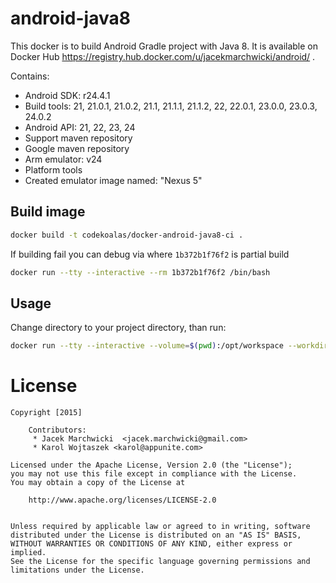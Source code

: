 
# android-java8

This docker is to build Android Gradle project with Java 8.
It is available on Docker Hub https://registry.hub.docker.com/u/jacekmarchwicki/android/ .

Contains:

* Android SDK: r24.4.1
* Build tools: 21, 21.0.1, 21.0.2, 21.1, 21.1.1, 21.1.2, 22, 22.0.1, 23.0.0, 23.0.3, 24.0.2
* Android API: 21, 22, 23, 24
* Support maven repository
* Google maven repository
* Arm emulator: v24
* Platform tools
* Created emulator image named: "Nexus 5"

## Build image

```bash
docker build -t codekoalas/docker-android-java8-ci .
```

If building fail you can debug via where `1b372b1f76f2` is partial build

```bash
docker run --tty --interactive --rm 1b372b1f76f2 /bin/bash
```

## Usage
Change directory to your project directory, than run:

```bash
docker run --tty --interactive --volume=$(pwd):/opt/workspace --workdir=/opt/workspace --rm codekoalas/docker-android-java8-ci /bin/sh -c "./gradlew build"
```

# License

    Copyright [2015]
    
		Contributors:
		 * Jacek Marchwicki  <jacek.marchwicki@gmail.com>
		 * Karol Wojtaszek <karol@appunite.com>
		
    Licensed under the Apache License, Version 2.0 (the "License");
    you may not use this file except in compliance with the License.
    You may obtain a copy of the License at
    
    	http://www.apache.org/licenses/LICENSE-2.0
        
    
    Unless required by applicable law or agreed to in writing, software
    distributed under the License is distributed on an "AS IS" BASIS,
    WITHOUT WARRANTIES OR CONDITIONS OF ANY KIND, either express or implied.
    See the License for the specific language governing permissions and
    limitations under the License.
